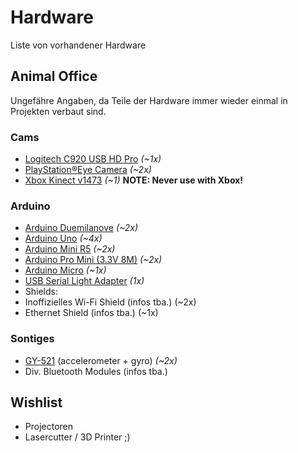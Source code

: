 # Hardware

Liste von vorhandener Hardware

## Animal Office

Ungefähre Angaben, da Teile der Hardware immer wieder einmal in Projekten verbaut sind.

### Cams

- [Logitech C920 USB HD Pro](http://www.logitech.com/product/hd-pro-webcam-c920) *(~1x)*
- [PlayStation®Eye Camera](http://us.playstation.com/ps3/accessories/playstation-eye-camera-ps3.html) *(~2x)*
- [Xbox Kinect v1473](http://www.xbox.com/en-US/kinect) *(~1)* **NOTE: Never use with Xbox!**

### Arduino

- [Arduino Duemilanove](http://arduino.cc/en/Main/ArduinoBoardDuemilanove) *(~2x)*
- [Arduino Uno](http://arduino.cc/en/Main/ArduinoBoardUno) *(~4x)*
- [Arduino Mini R5](http://arduino.cc/en/Main/ArduinoBoardMini) *(~2x)*
- [Arduino Pro Mini (3.3V 8M)](http://arduino.cc/en/Main/ArduinoBoardProMini) *(~2x)*
- [Arduino Micro](http://arduino.cc/en/Main/ArduinoBoardMicro) *(~1x)*
- [USB Serial Light Adapter](http://arduino.cc/en/Main/USBSerial) *(1x)*
- Shields:
 - Inoffizielles Wi-Fi Shield (infos tba.) (~2x)
 - Ethernet Shield (infos tba.) (~1x)

### Sontiges

- [GY-521](http://playground.arduino.cc/Main/MPU-6050) (accelerometer + gyro) *(~2x)*
- Div. Bluetooth Modules (infos tba.)


## Wishlist

- Projectoren
- Lasercutter / 3D Printer ;)
